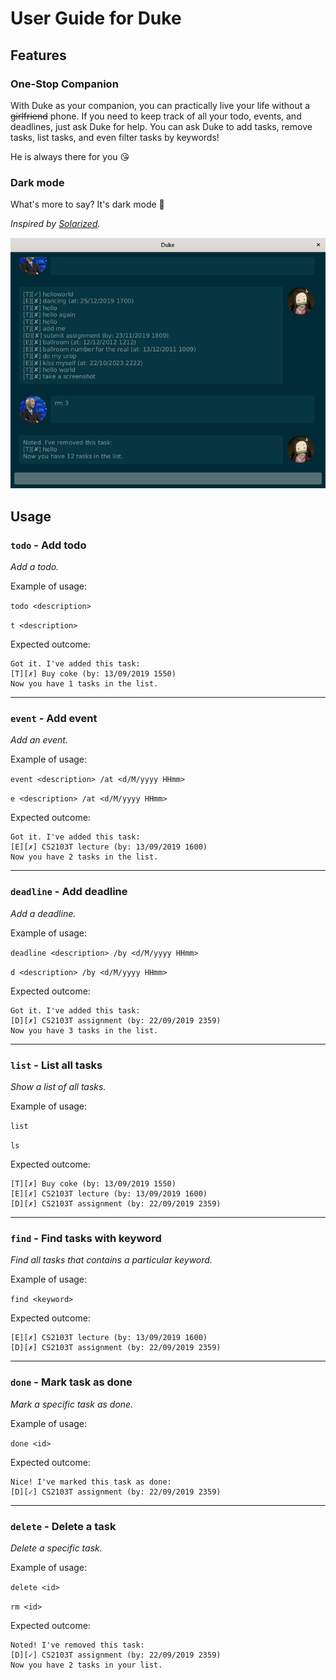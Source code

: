 # User Guide for Duke

## Features 

### One-Stop Companion
With Duke as your companion, you can practically live your life without
a ~~girlfriend~~ phone. If you need to keep track of all your todo, events,
and deadlines, just ask Duke for help. You can ask Duke to add tasks, remove
tasks, list tasks, and even filter tasks by keywords!

He is always there for you :kissing_heart:

### Dark mode
What's more to say? It's dark mode :new_moon_with_face:

_Inspired by [Solarized](https://ethanschoonover.com/solarized/)._

![Screenshot of Duke](Ui.png)



## Usage

### `todo` - Add todo

_Add a todo._

Example of usage: 

`todo <description>`

`t <description>`

Expected outcome:

```
Got it. I've added this task:
[T][✗] Buy coke (by: 13/09/2019 1550)
Now you have 1 tasks in the list.
```

---

### `event` - Add event

_Add an event._

Example of usage: 

`event <description> /at <d/M/yyyy HHmm>`

`e <description> /at <d/M/yyyy HHmm>`

Expected outcome:

```
Got it. I've added this task:
[E][✗] CS2103T lecture (by: 13/09/2019 1600)
Now you have 2 tasks in the list.
```

---

### `deadline` - Add deadline

_Add a deadline._

Example of usage: 

`deadline <description> /by <d/M/yyyy HHmm>`

`d <description> /by <d/M/yyyy HHmm>`

Expected outcome:

```
Got it. I've added this task:
[D][✗] CS2103T assignment (by: 22/09/2019 2359)
Now you have 3 tasks in the list.
```

---

### `list` - List all tasks

_Show a list of all tasks._

Example of usage: 

`list`

`ls`

Expected outcome:

```
[T][✗] Buy coke (by: 13/09/2019 1550)
[E][✗] CS2103T lecture (by: 13/09/2019 1600)
[D][✗] CS2103T assignment (by: 22/09/2019 2359)
```

---

### `find` - Find tasks with keyword

_Find all tasks that contains a particular keyword._

Example of usage: 

`find <keyword>`

Expected outcome:

```
[E][✗] CS2103T lecture (by: 13/09/2019 1600)
[D][✗] CS2103T assignment (by: 22/09/2019 2359)
```

---

### `done` - Mark task as done

_Mark a specific task as done._

Example of usage: 

`done <id>`

Expected outcome:

```
Nice! I've marked this task as done:
[D][✓] CS2103T assignment (by: 22/09/2019 2359)
```

---

### `delete` - Delete a task

_Delete a specific task._

Example of usage: 

`delete <id>`

`rm <id>`

Expected outcome:

```
Noted! I've removed this task:
[D][✓] CS2103T assignment (by: 22/09/2019 2359)
Now you have 2 tasks in your list.
```